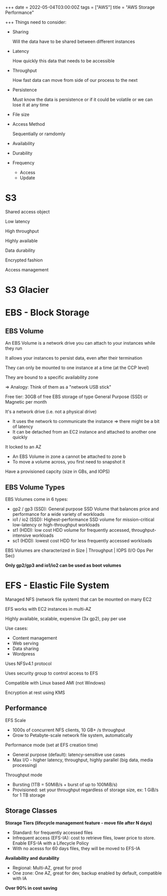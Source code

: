 +++
date = 2022-05-04T03:00:00Z
tags = ["AWS"]
title = "AWS Storage Performance"

+++
Things need to consider:

* Sharing

  Will the data have to be shared between different instances
* Latency

  How quickly this data that needs to be accessible
* Throughput

  How fast data can move from side of our process to the next
* Persistence

  Must know the data is persistence or if it could be volatile or we can lose it at any time
* File size
* Access Method

  Sequentially or ramdomly
* Availability
* Durability
* Frequency
  * Access
  * Update

# S3

Shared access object

Low latency

High throughput

Highly available

Data durability

Encrypted fashion

Access management

# S3 Glacier

# EBS - Block Storage

## EBS Volume

An EBS Volume is a network drive you can attach to your instances while they run

It allows your instances to persist data, even after their termination

They can only be mounted to one instance at a time (at the CCP level)

They are bound to a specific availability zone

=> Analogy: Think of them as a "network USB stick"

Free tier: 30GB of free EBS storage of type General Purpose (SSD) or Magnetic per month

It's a network drive (i.e. not a physical drive)

* It uses the network to communicate the instance => there might be a bit of latency
* It can be detached from an EC2 instance and attached to another one quickly

It locked to an AZ

* An EBS Volume in zone a cannot be attached to zone b
* To move a volume across, you first need to snapshot it

Have a provisioned capcity (size in GBs, and IOPS)

## EBS Volume Types

EBS Volumes come in 6 types:

* gp2 / gp3 (SSD): General purpose SSD Volume that balances price and performance for a wide variety of workloads
* io1 / io2 (SSD): Highest-performance SSD volume for mission-critical low-latency or high-throughput workloads
* st1 (HDD): low cost HDD volume for frequently accessed, throughput-intensive workloads
* sc1 (HDD): lowest cost HDD for less frequently accessed workloads

EBS Volumes are characterized in Size | Throughput | IOPS (I/O Ops Per Sec)

**Only gp2/gp3 and io1/io2 can be used as boot volumes**

# EFS - Elastic File System

Managed NFS (network file system) that can be mounted on many EC2

EFS works with EC2 instances in multi-AZ

Highly available, scalable, expensive (3x gp2), pay per use

Use cases:

* Content management
* Web serving
* Data sharing
* Wordpress

Uses NFSv4.1 protocol

Uses security group to control access to EFS

Compatible with Linux based AMI (not Windows)

Encryption at rest using KMS

## Performance

EFS Scale

* 1000s of concurrent NFS clients, 10 GB+ /s throughput
* Grow to Petabyte-scale network file system, automatically

Performance mode (set at EFS creation time)

* General purpose (default): latency-sensitive use cases
* Max I/O - higher latency, throughput, highly parallel (big data, media processing)

Throughput mode

* Bursting (1TB = 50MiB/s + burst of up to 100MiB/s)
* Provisioned: set your throughput regardless of storage size, ex: 1 GiB/s for 1 TB storage

## Storage Classes

**Storage Tiers (lifecycle management feature - move file after N days)**

* Standard: for frequently accessed files
* Infrequent access (EFS-IA): cost to retrieve files, lower price to store. Enable EFS-IA with a Lifecycle Policy
* With no acesss for 60 days files, they will be moved to EFS-IA

**Availability and durability**

* Regional: Multi-AZ, great for prod
* One zone: One AZ, great for dev, backup enabled by default, compatible with IA

**Over 90% in cost saving**